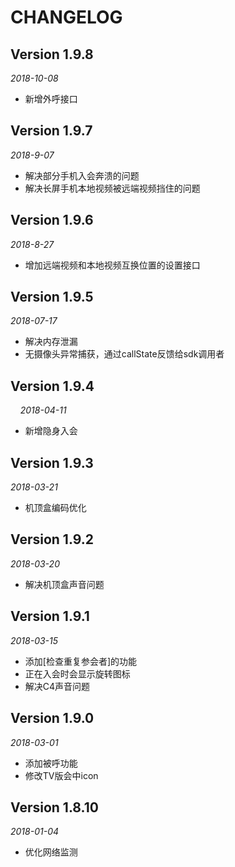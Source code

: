 # CHANGELOG

## Version 1.9.8

*2018-10-08*

* 新增外呼接口

## Version 1.9.7

*2018-9-07*

* 解决部分手机入会奔溃的问题
* 解决长屏手机本地视频被远端视频挡住的问题

## Version 1.9.6

*2018-8-27*

* 增加远端视频和本地视频互换位置的设置接口

## Version 1.9.5
    
*2018-07-17*

* 解决内存泄漏
* 无摄像头异常捕获，通过callState反馈给sdk调用者

## Version 1.9.4
    
*2018-04-11*

* 新增隐身入会

## Version 1.9.3
    
*2018-03-21*

* 机顶盒编码优化

## Version 1.9.2
    
*2018-03-20*

* 解决机顶盒声音问题

## Version 1.9.1
    
*2018-03-15*

* 添加[检查重复参会者]的功能
* 正在入会时会显示旋转图标
* 解决C4声音问题

## Version 1.9.0

*2018-03-01*

* 添加被呼功能
* 修改TV版会中icon

## Version 1.8.10

*2018-01-04*

* 优化网络监测

